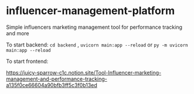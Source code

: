 # influencer-management-platform
Simple influencers marketing management tool for performance tracking and more

To start backend: 
`cd backend` ,
`uvicorn main:app --reload` or `py -m uvicorn main:app --reload`

To start frontend: 


https://juicy-sparrow-c1c.notion.site/Tool-Influencer-marketing-management-and-performance-tracking-a135f0ce66604a90bfb3ff5c3f0b13ed
